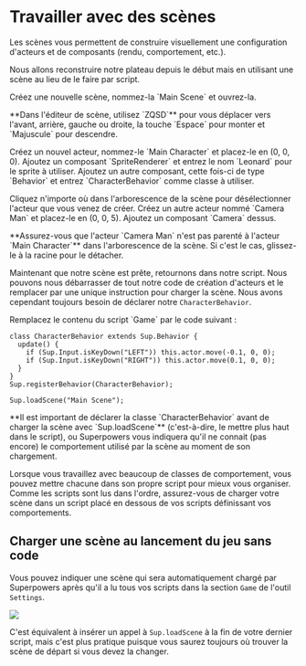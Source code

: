 # Travailler avec des scènes

Les scènes vous permettent de construire visuellement une configuration d'acteurs et de composants (rendu, comportement, etc.).

Nous allons reconstruire notre plateau depuis le début mais en utilisant une scène au lieu de le faire par script.

<div class="action">
  <p>Créez une nouvelle scène, nommez-la `Main Scene` et ouvrez-la.
</div>

<div class="note">
  <p>**Dans l'éditeur de scène, utilisez `ZQSD`** pour vous déplacer vers l'avant, arrière, gauche ou droite, la touche `Espace` pour monter et `Majuscule` pour descendre.
</div>

<div class="action">
  <p>Créez un nouvel acteur, nommez-le `Main Character` et placez-le en (0, 0, 0).  
  Ajoutez un composant `SpriteRenderer` et entrez le nom `Leonard` pour le sprite à utiliser.  
  Ajoutez un autre composant, cette fois-ci de type `Behavior` et entrez `CharacterBehavior` comme classe à utiliser.
</div>

<div class="action">
  <p>Cliquez n'importe où dans l'arborescence de la scène pour désélectionner l'acteur que vous venez de créer.  
  Créez un autre acteur nommé `Camera Man` et placez-le en (0, 0, 5).  
  Ajoutez un composant `Camera` dessus.
</div>

<div class="note">
  <p>**Assurez-vous que l'acteur `Camera Man` n'est pas parenté à l'acteur `Main Character`** dans l'arborescence de la scène.  
  Si c'est le cas, glissez-le à la racine pour le détacher.
</div>

Maintenant que notre scène est prête, retournons dans notre script. Nous pouvons nous débarrasser de tout notre code de création d'acteurs et le remplacer par une unique instruction pour charger la scène. Nous avons cependant toujours besoin de déclarer notre `CharacterBehavior`.

<div class="action">
  <p>Remplacez le contenu du script `Game` par le code suivant :
</div>

```
class CharacterBehavior extends Sup.Behavior {
  update() {
    if (Sup.Input.isKeyDown("LEFT")) this.actor.move(-0.1, 0, 0);
    if (Sup.Input.isKeyDown("RIGHT")) this.actor.move(0.1, 0, 0);
  }
}
Sup.registerBehavior(CharacterBehavior);

Sup.loadScene("Main Scene");
```

<div class="note">
  <p>**Il est important de déclarer la classe `CharacterBehavior` avant de charger la scène avec `Sup.loadScene`** (c'est-à-dire, le mettre plus haut dans le script), ou Superpowers vous indiquera qu'il ne connait (pas encore) le comportement utilisé par la scène au moment de son chargement.
</div>

Lorsque vous travaillez avec beaucoup de classes de comportement, vous pouvez mettre chacune dans son propre script pour mieux vous organiser. Comme les scripts sont lus dans l'ordre, assurez-vous de charger votre scène dans un script placé en dessous de vos scripts définissant vos comportements.

## Charger une scène au lancement du jeu sans code

Vous pouvez indiquer une scène qui sera automatiquement chargé par Superpowers après qu'il a lu tous vos scripts dans la section `Game` de l'outil `Settings`.

![](http://i.imgur.com/DaWYJqS.png)

C'est équivalent à insérer un appel à `Sup.loadScene` à la fin de votre dernier script, mais c'est plus pratique puisque vous saurez toujours où trouver la scène de départ si vous devez la changer.
